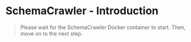 # SchemaCrawler - Introduction

> Please wait for the SchemaCrawler Docker container to start. Then, move on to the next step.
